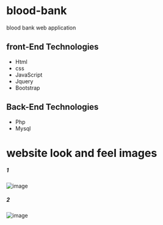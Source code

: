 # blood-bank
blood bank web application

## front-End Technologies 
* Html
* css
* JavaScript
* Jquery
* Bootstrap

## Back-End Technologies
* Php
* Mysql

# website look and feel images
##### 1
![image](https://user-images.githubusercontent.com/25996276/47601041-5d8d9500-d9e8-11e8-8a89-97a3aa4282ee.png)

##### 2
![image](https://user-images.githubusercontent.com/25996276/47601051-8f066080-d9e8-11e8-818d-22f3c5b81c73.png)
